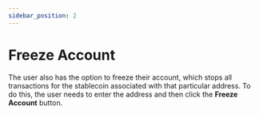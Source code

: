 ```yaml
---
sidebar_position: 2
---
```


# Freeze Account

The user also has the option to freeze their account, which stops all transactions for the stablecoin associated with that particular address. To do this, the user needs to enter the address and then click the **Freeze Account** button.